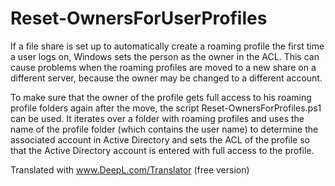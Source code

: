 # Reset-OwnersForUserProfiles
If a file share is set up to automatically create a roaming profile the first time a user logs on, Windows sets the person as the owner in the ACL. This can cause problems when the roaming profiles are moved to a new share on a different server, because the owner may be changed to a different account.

To make sure that the owner of the profile gets full access to his roaming profile folders again after the move, the script Reset-OwnersForProfiles.ps1 can be used. It iterates over a folder with roaming profiles and uses the name of the profile folder (which contains the user name) to determine the associated account in Active Directory and sets the ACL of the profile so that the Active Directory account is entered with full access to the profile.

Translated with www.DeepL.com/Translator (free version)
